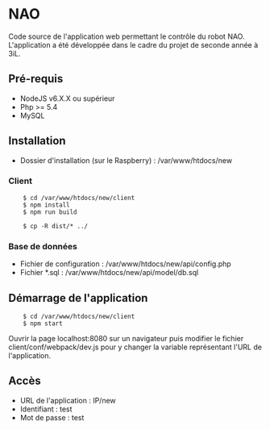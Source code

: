 # NAO
Code source de l'application web permettant le contrôle du robot NAO. L'application a été développée dans le cadre du projet de seconde année à 3iL.

## Pré-requis

* NodeJS v6.X.X ou supérieur
* Php >= 5.4
* MySQL
	
## Installation

* Dossier d'installation (sur le Raspberry) : /var/www/htdocs/new

### Client

```
    $ cd /var/www/htdocs/new/client
    $ npm install
    $ npm run build

    $ cp -R dist/* ../
````

### Base de données

* Fichier de configuration : /var/www/htdocs/new/api/config.php
* Fichier *.sql : /var/www/htdocs/new/api/model/db.sql

## Démarrage de l'application

```
    $ cd /var/www/htdocs/new/client
    $ npm start
```

Ouvrir la page localhost:8080 sur un navigateur puis modifier le fichier client/conf/webpack/dev.js pour y changer la variable représentant l'URL de l'application.

## Accès

* URL de l'application : IP/new
* Identifiant  : test
* Mot de passe : test
